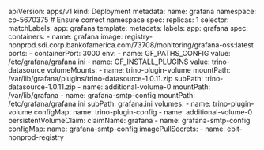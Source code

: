 apiVersion: apps/v1
kind: Deployment
metadata:
  name: grafana
  namespace: cp-5670375  # Ensure correct namespace
spec:
  replicas: 1
  selector:
    matchLabels:
      app: grafana
  template:
    metadata:
      labels:
        app: grafana
    spec:
      containers:
        - name: grafana
          image: registry-nonprod.sdi.corp.bankofamerica.com/73708/monitoring/grafana-oss:latest
          ports:
            - containerPort: 3000
          env:
            - name: GF_PATHS_CONFIG
              value: /etc/grafana/grafana.ini
            - name: GF_INSTALL_PLUGINS
              value: trino-datasource
          volumeMounts:
            - name: trino-plugin-volume
              mountPath: /var/lib/grafana/plugins/trino-datasource-1.0.11.zip
              subPath: trino-datasource-1.0.11.zip
            - name: additional-volume-0
              mountPath: /var/lib/grafana
            - name: grafana-smtp-config
              mountPath: /etc/grafana/grafana.ini
              subPath: grafana.ini
      volumes:
        - name: trino-plugin-volume
          configMap:
            name: trino-plugin-config
        - name: additional-volume-0
          persistentVolumeClaim:
            claimName: grafana
        - name: grafana-smtp-config
          configMap:
            name: grafana-smtp-config
      imagePullSecrets:
        - name: ebit-nonprod-registry
